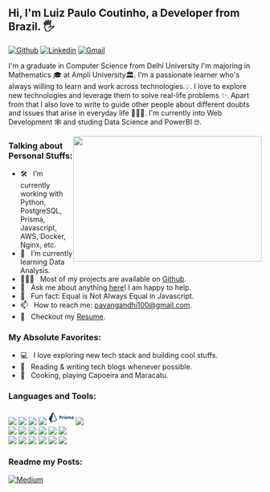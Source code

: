 <!-- Inspired by https://github.com/iampavangandhi/iampavangandhi -->
## Hi, I'm Luiz Paulo Coutinho, a Developer from Brazil. 🖐

[![Github](https://img.shields.io/badge/-Github-000?style=flat&logo=Github&logoColor=white)](https://github.com/lpcoutinho)
[![Linkedin](https://img.shields.io/badge/-LinkedIn-blue?style=flat&logo=Linkedin&logoColor=white)](https://www.linkedin.com/in/luizpaulocoutinho/)
[![Gmail](https://img.shields.io/badge/-Gmail-c14438?style=flat&logo=Gmail&logoColor=white)](mailto:coutinholps@gmail.com)

I'm a graduate in Computer Science  from Delhi University
I'm majoring in Mathematics 🎓 at Ampli University🏛.  I'm a passionate learner who's always willing to learn and work across technologies.💡. I love to explore new technologies and leverage them to solve real-life problems ✨. Apart from that I also love to write to guide other people about different doubts and issues that arise in everyday life 👨🏻‍💻. I'm currently into Web Development 🕸️ and studing Data Science and PowerBI 🤓.

<img align="right" height="250" width="375" alt="" src="https://raw.githubusercontent.com/iampavangandhi/iampavangandhi/master/gifs/coder.gif" />

### Talking about Personal Stuffs:

- 🛠 &nbsp; I’m currently working with Python, PostgreSQL, Prisma, Javascript, <br /> AWS, Docker, Nginx, etc.
- 🚀 &nbsp; I’m currently learning Data Analysis.
- 👨🏻‍💻 &nbsp; Most of my projects are available on [Github](https://github.com/lpcoutinho).
- 💬 &nbsp; Ask me about anything [here](https://github.com/lpcoutinho/lpcoutinho/issues/1)! I am happy to help.
- 👾 &nbsp; Fun fact: Equal is Not Always Equal in Javascript.
- 📫 &nbsp; How to reach me: pavangandhi100@gmail.com.
- 📝 &nbsp; Checkout my [Resume](https://github.com/lpcoutinho/lpcoutinho/blob/main/resume.pdf).

### My Absolute Favorites:

- 💻 &nbsp; I love exploring new tech stack and building cool stuffs.
- 📰 &nbsp; Reading & writing tech blogs whenever possible.
- 🍕 &nbsp; Cooking, playing Capoeira and Maracatu.

### Languages and Tools:
<!--
(url)(https://github.com/devicons/devicon/)
<code><img height="27" src="" alt="linux"></code>

<code><img height="27" src="https://raw.githubusercontent.com/github/explore/80688e429a7d4ef2fca1e82350fe8e3517d3494d/topics/python/python.png" alt="python"></code>
<code><img height="27" src="https://github.com/devicons/devicon/blob/master/icons/pandas/pandas-original.svg" alt="Pandas"></code>
<code><img height="27" src="https://github.com/devicons/devicon/blob/master/icons/django/django-plain.svg" alt="Django"></code>
<code><img height="27" src="https://github.com/devicons/devicon/blob/master/icons/fastapi/fastapi-original.svg" alt="Fastapi"></code>
<code><img height="27" src="https://raw.githubusercontent.com/github/explore/80688e429a7d4ef2fca1e82350fe8e3517d3494d/topics/javascript/javascript.png" alt="javascript"></code>
<code><img height="27" src="https://raw.githubusercontent.com/github/explore/80688e429a7d4ef2fca1e82350fe8e3517d3494d/topics/nodejs/nodejs.png" alt="nodejs"></code>
<code><img height="27" src="https://github.com/devicons/devicon/blob/master/icons/nginx/nginx-original.svg" alt="Nginx"></code>
<code><img height="27" src="https://raw.githubusercontent.com/github/explore/80688e429a7d4ef2fca1e82350fe8e3517d3494d/topics/sql/sql.png" alt="sql"></code>
<code><img height="27" src="https://raw.githubusercontent.com/devicons/devicon/master/icons/git/git-original.svg" alt="git"></code>
<code><img height="27" src="https://raw.githubusercontent.com/github/explore/80688e429a7d4ef2fca1e82350fe8e3517d3494d/topics/terminal/terminal.png" alt="terminal"></code>
<code><img height="27" src="https://github.com/devicons/devicon/blob/master/icons/linux/linux-original.svg" alt="linux"></code>
<code><img height="27" src="https://raw.githubusercontent.com/devicons/devicon/master/icons/docker/docker-original.svg" alt="Docker"></code>
<code><img height="27" src="https://github.com/devicons/devicon/blob/master/icons/kubernetes/kubernetes-plain.svg" alt="kubernetes"></code>
<code><img height="27" src="https://github.com/devicons/devicon/blob/master/icons/terraform/terraform-original.svg" alt="Terraform"></code>
<code><img height="27" src="https://github.com/devicons/devicon/blob/master/icons/jenkins/jenkins-original.svg" alt="jenkins"></code>
<code><img height="27" src="https://raw.githubusercontent.com/devicons/devicon/master/icons/amazonwebservices/amazonwebservices-original.svg" alt="Amazon"></code>
-->

 <!-- Your languages and tools. Be careful with the alignment. 
  You can use this sites to get logos: https://www.vectorlogo.zone or https://simpleicons.org/
  -->

  <code><img width="10%" src="https://www.vectorlogo.zone/logos/python/python-ar21.svg"></code>
  <code><img width="10%" src="https://www.vectorlogo.zone/logos/djangoproject/djangoproject-ar21.svg"></code>
  <code><img width="10%" src="https://www.vectorlogo.zone/logos/javascript/javascript-ar21.svg"></code>
  <code><img width="10%" src="https://www.vectorlogo.zone/logos/nodejs/nodejs-ar21.svg"></code>
  <code><img width="10%" src="https://raw.githubusercontent.com/cncf/landscape/master/hosted_logos/prisma.svg"></code>
  <code><img width="10%" src="https://www.vectorlogo.zone/logos/postgresql/postgresql-ar21.svg"></code>
  <br />
  <code><img width="10%" src="https://raw.githubusercontent.com/valohai/ml-logos/master/pandas.svg"></code>
  <code><img width="10%" src="https://www.vectorlogo.zone/logos/microsoft_powerbi/microsoft_powerbi-ar21.svg"></code>
  <code><img width="10%" src="https://www.vectorlogo.zone/logos/firebase/firebase-ar21.svg"></code>
  <code><img width="10%" src="https://www.vectorlogo.zone/logos/gnu_bash/gnu_bash-ar21.svg"></code>
  <code><img width="10%" src="https://www.vectorlogo.zone/logos/nginx/nginx-ar21.svg"></code>
  <code><img width="10%" src="https://www.vectorlogo.zone/logos/pocoo_flask/pocoo_flask-ar21.svg"></code>
  <br />
  <code><img width="10%" src="https://www.vectorlogo.zone/logos/docker/docker-ar21.svg"></code>
  <code><img width="10%" src="https://www.vectorlogo.zone/logos/kubernetes/kubernetes-ar21.svg"></code>
  <code><img width="10%" src="https://www.vectorlogo.zone/logos/terraformio/terraformio-ar21.svg"></code>
  <code><img width="10%" src="https://www.vectorlogo.zone/logos/jenkins/jenkins-ar21.svg"></code>
  <code><img width="10%" src="https://www.vectorlogo.zone/logos/amazon_aws/amazon_aws-ar21.svg"></code>
  <code><img width="10%" src="https://www.vectorlogo.zone/logos/git-scm/git-scm-ar21.svg"></code>
  <br /> 
</p>


<!--
## Support me-->
<!-- Your support, if you have it 
I created these images, feel free to use them.
-->
<!--
<p align="center">
  <a href="https://www.patreon.com/onimur" target="_blank">
    <img width="18%" alt="Check my Patreon" src="https://raw.githubusercontent.com/onimur/.github/master/.resources/support-patreon.png"/>
  </a>
  <a href="https://www.paypal.com/cgi-bin/webscr?cmd=_donations&business=YUTBBKXR2XCPJ" target="_blank">
      <img width="18%" alt="Donate with Paypal" src="https://raw.githubusercontent.com/onimur/.github/master/.resources/support-paypal.png"/>
  </a>
  <a href="https://www.buymeacoffee.com/onimur" target="_blank">
      <img width="18%" alt="Buy me a coffee" src="https://raw.githubusercontent.com/onimur/.github/master/.resources/support-buy-coffee.png"/>
  </a>
</p>
-->

### Readme my Posts:

[![Medium](https://www.vectorlogo.zone/logos/medium/medium-ar21.svg)](https://medium.com/@coutinholps)

